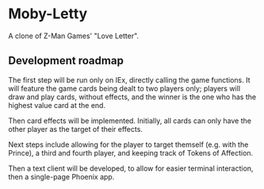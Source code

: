 # Moby-Letty

A clone of Z-Man Games' "Love Letter".

## Development roadmap

The first step will be run only on IEx, directly calling the game functions.
It will feature the game cards being dealt to two players only; players will
draw and play cards, without effects, and the winner is the one who has the
highest value card at the end.

Then card effects will be implemented. Initially, all cards can only have the
other player as the target of their effects.

Next steps include allowing for the player to target themself (e.g. with the
Prince), a third and fourth player, and keeping track of Tokens of Affection.

Then a text client will be developed, to allow for easier terminal interaction,
then a single-page Phoenix app.
